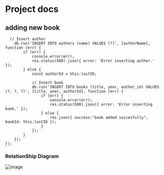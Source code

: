 # Project docs

## adding new book

```code
  // Insert author
    db.run('INSERT INTO authors (name) VALUES (?)', [authorName], function (err) {
        if (err) {
            console.error(err);
            res.status(500).json({ error: 'Error inserting author.' });
        } else {
            const authorId = this.lastID;

            // Insert book
            db.run('INSERT INTO books (title, year, author_id) VALUES (?, ?, ?)', [title, year, authorId], function (err) {
                if (err) {
                    console.error(err);
                    res.status(500).json({ error: 'Error inserting book.' });
                } else {
                    res.json({ success:"book added succesfully", bookId: this.lastID });
                }
            });
        }
    });
});
```


### RelationShip Diagram
![image](https://github.com/abdomagdy0/db2/assets/91535529/0d0184c0-01d1-46f4-adc2-8d337d19ade8)
